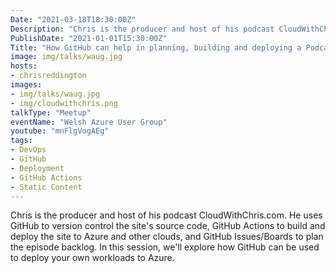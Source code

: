 ```yaml
---
Date: "2021-03-18T18:30:00Z"
Description: "Chris is the producer and host of his podcast CloudWithChris.com. He uses GitHub to version control the site's source code, GitHub Actions to build and deploy the site to Azure and other clouds, and GitHub Issues/Boards to plan the episode backlog. In this session, we'll explore how GitHub can be used to deploy your own workloads to Azure"
PublishDate: "2021-01-01T15:30:00Z"
Title: "How GitHub can help in planning, building and deploying a Podcast/Blog site"
image: img/talks/waug.jpg
hosts:
- chrisreddington
images:
- img/talks/waug.jpg
- img/cloudwithchris.png
talkType: "Meetup"
eventName: "Welsh Azure User Group"
youtube: "mnFlgVogAEg"
tags:
- DevOps
- GitHub
- Deployment
- GitHub Actions
- Static Content
---
```

Chris is the producer and host of his podcast CloudWithChris.com. He uses GitHub to version control the site's source code, GitHub Actions to build and deploy the site to Azure and other clouds, and GitHub Issues/Boards to plan the episode backlog. In this session, we'll explore how GitHub can be used to deploy your own workloads to Azure.
